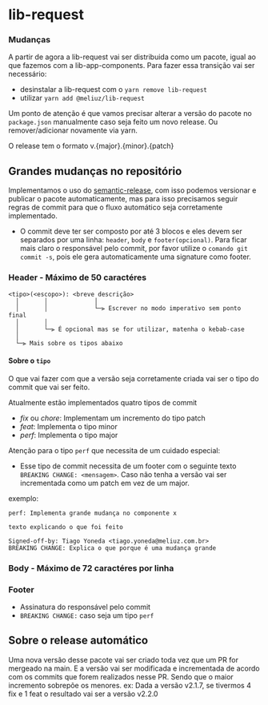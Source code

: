 # lib-request

### Mudanças
A partir de agora a lib-request vai ser distribuida como um pacote, igual ao que fazemos com a lib-app-components. Para fazer essa transição vai ser necessário:
- desinstalar a lib-request com o `yarn remove lib-request`
- utilizar `yarn add @meliuz/lib-request`

Um ponto de atenção é que vamos precisar alterar a versão do pacote no `package.json` manualmente caso seja feito um novo release. Ou remover/adicionar novamente via yarn.

O release tem o formato v.{major}.{minor}.{patch} 

## Grandes mudanças no repositório
Implementamos o uso do [semantic-release](https://github.com/semantic-release/semantic-release), com isso podemos versionar e publicar o pacote automaticamente, mas para isso precisamos seguir regras de commit para que o fluxo automático seja corretamente implementado.

- O commit deve ter ser composto por até 3 blocos e eles devem ser separados por uma linha: `header`, `body` e `footer(opcional)`.
Para ficar mais claro o responsável pelo commit, por favor utilize o `comando git commit -s`, pois ele gera automaticamente uma signature como footer.

### Header - Máximo de 50 caractéres
```
<tipo>(<escopo>): <breve descrição>
  │       │             │
  │       │             └─⫸ Escrever no modo imperativo sem ponto final
  │       │
  │       └─⫸ É opcional mas se for utilizar, matenha o kebab-case
  │
  └─⫸ Mais sobre os tipos abaixo
```
#### Sobre o `tipo`
O que vai fazer com que a versão seja corretamente criada vai ser o tipo do commit que vai ser feito.

Atualmente estão implementados quatro tipos de commit
- *fix* ou *chore*: Implementam um incremento do tipo patch 
- *feat*: Implementa o tipo minor
- *perf*: Implementa o tipo major

Atenção para o tipo `perf` que necessita de um cuidado especial:
- Esse tipo de commit necessita de um footer com o seguinte texto `BREAKING CHANGE: <mensagem>`. Caso não tenha a versão vai ser incrementada como um patch em vez de um major.


exemplo:
```
perf: Implementa grande mudança no componente x

texto explicando o que foi feito

Signed-off-by: Tiago Yoneda <tiago.yoneda@meliuz.com.br>
BREAKING CHANGE: Explica o que porque é uma mudança grande
```

### Body - Máximo de 72 caractéres por linha

### Footer
- Assinatura do responsável pelo commit
- `BREAKING CHANGE:` caso seja um tipo `perf`

## Sobre o release automático
Uma nova versão desse pacote vai ser criado toda vez que um PR for mergeado na main.
E a versão vai ser modificada e incrementada de acordo com os commits que forem realizados nesse PR. Sendo que o maior incremento sobrepõe os menores.
ex: 
Dada a versão v2.1.7, se tivermos 4 fix e 1 feat o resultado vai ser a versão v2.2.0

